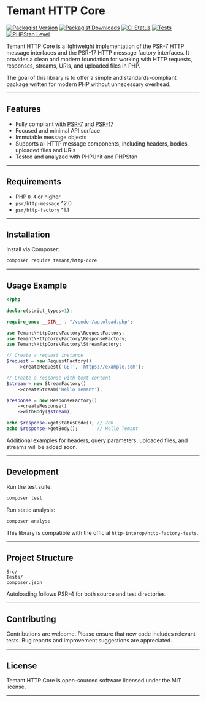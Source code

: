 # Temant HTTP Core

[![Packagist Version](https://img.shields.io/packagist/v/temant-framework/http-core)](https://packagist.org/packages/temant-framework/http-core)
[![Packagist Downloads](https://img.shields.io/packagist/dt/temant-framework/http-core)](https://packagist.org/packages/temant-framework/http-core)
[![CI Status](https://github.com/temant-framework/http-core/actions/workflows/ci.yml/badge.svg)](https://github.com/temant-framework/http-core/actions/workflows/ci.yml)
[![Tests](https://github.com/temant-framework/http-core/actions/workflows/ci.yml/badge.svg)](https://github.com/temant-framework/http-core/actions/workflows/ci.yml)
[![PHPStan Level](https://img.shields.io/badge/PHPStan-Level%208-brightgreen)](https://github.com/temant-framework/temant-http-core)

Temant HTTP Core is a lightweight implementation of the PSR-7 HTTP message interfaces and the PSR-17 HTTP message factory interfaces. It provides a clean and modern foundation for working with HTTP requests, responses, streams, URIs, and uploaded files in PHP.

The goal of this library is to offer a simple and standards-compliant package written for modern PHP without unnecessary overhead.

---

## Features

- Fully compliant with [PSR-7](https://www.php-fig.org/psr/psr-7/) and [PSR-17](https://www.php-fig.org/psr/psr-17/)
- Focused and minimal API surface
- Immutable message objects
- Supports all HTTP message components, including headers, bodies, uploaded files and URIs
- Tested and analyzed with PHPUnit and PHPStan

---

## Requirements

- PHP `8.4` or higher
- `psr/http-message` ^2.0
- `psr/http-factory` ^1.1

---

## Installation

Install via Composer:

```bash
composer require temant/http-core
```

---

## Usage Example

```php
<?php

declare(strict_types=1);

require_once __DIR__ . "/vendor/autoload.php";

use Temant\HttpCore\Factory\RequestFactory;
use Temant\HttpCore\Factory\ResponseFactory;
use Temant\HttpCore\Factory\StreamFactory;

// Create a request instance
$request = new RequestFactory()
    ->createRequest('GET', 'https://example.com');

// Create a response with text content
$stream = new StreamFactory()
    ->createStream('Hello Temant');

$response = new ResponseFactory()
    ->createResponse()
    ->withBody($stream);

echo $response->getStatusCode(); // 200
echo $response->getBody();       // Hello Temant
```

Additional examples for headers, query parameters, uploaded files, and streams will be added soon.

---

## Development

Run the test suite:

```bash
composer test
```

Run static analysis:

```bash
composer analyse
```

This library is compatible with the official `http-interop/http-factory-tests`.

---

## Project Structure

```
Src/
Tests/
composer.json
```

Autoloading follows PSR-4 for both source and test directories.

---

## Contributing

Contributions are welcome. Please ensure that new code includes relevant tests. Bug reports and improvement suggestions are appreciated.

---

## License

Temant HTTP Core is open-sourced software licensed under the MIT license.

---
